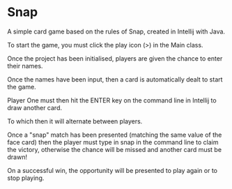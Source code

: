 # Snap

A simple card game based on the rules of Snap, created in Intellij with Java.

To start the game, you must click the play icon (>) in the Main class.

Once the project has been initialised, players are given the chance to enter their names.

Once the names have been input, then a card is automatically dealt to start the game.

Player One must then hit the ENTER key on the command line in Intellij to draw another card.

To which then it will alternate between players.

Once a "snap" match has been presented (matching the same value of the face card) then the player must type in snap in the command line to claim the victory, otherwise the chance will be missed and another card must be drawn!

On a successful win, the opportunity will be presented to play again or to stop playing.
